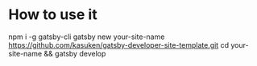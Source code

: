 # How to use it

npm i -g gatsby-cli
gatsby new your-site-name https://github.com/kasuken/gatsby-developer-site-template.git
cd your-site-name && gatsby develop

